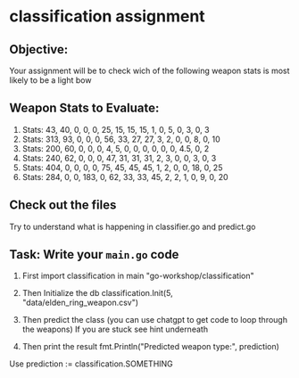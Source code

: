 # classification assignment 

## Objective:
Your assignment will be to check wich of the following weapon stats is most likely to be a light bow

## Weapon Stats to Evaluate:
1. Stats: 43, 40, 0, 0, 0, 25, 15, 15, 15, 1, 0, 5, 0, 3, 0, 3
2. Stats: 313, 93, 0, 0, 0, 56, 33, 27, 27, 3, 2, 0, 0, 8, 0, 10
3. Stats: 200, 60, 0, 0, 0, 4, 5, 0, 0, 0, 0, 0, 0, 4.5, 0, 2
4. Stats: 240, 62, 0, 0, 0, 47, 31, 31, 31, 2, 3, 0, 0, 3, 0, 3
5. Stats: 404, 0, 0, 0, 0, 75, 45, 45, 45, 1, 2, 0, 0, 18, 0, 25
6. Stats: 284, 0, 0, 183, 0, 62, 33, 33, 45, 2, 2, 1, 0, 9, 0, 20

## Check out the files 
Try to understand what is happening in classifier.go and predict.go

## Task: Write your `main.go` code

1. First import classification in main 
	"go-workshop/classification"
	
2. Then Initialize the db
    classification.Init(5, "data/elden_ring_weapon.csv")

3. Then predict the class 
	(you can use chatgpt to get code to loop through the weapons)
	If you are stuck see hint underneath 

4. Then print the result 
	fmt.Println("Predicted weapon type:", prediction)












	
































Use 
	prediction := classification.SOMETHING 